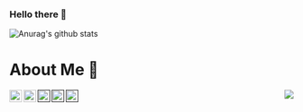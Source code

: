 ### Hello there 👋

![Anurag's github stats](https://github-readme-stats.vercel.app/api?username=YudhanJeffri&show_icons=true&theme=radical)

# About Me :tada:

<a href="https://www.linkedin.com/in/yudhan-jeffri-906839190/">
  <img align="left" alt="Yudhan LinkdeIn" width="22px" src="https://cdn.jsdelivr.net/npm/simple-icons@v3/icons/linkedin.svg" />
</a>
<a href="https://instagram.com/yudhan">
  <img align="left" alt="Yudhan Instagram" width="22px" src="https://cdn.jsdelivr.net/npm/simple-icons@v3/icons/instagram.svg" />
</a>
<a href="https://t.me/yudhan">
<a href="">
  <img align="left" alt="Yudhan Instagram" width="22px" src="https://cdn.jsdelivr.net/npm/simple-icons@v3/icons/instagram.svg" />
</a>
<a href="">
  <img align="left" alt="Yudhan Facebook" width="22px" src="https://cdn.jsdelivr.net/npm/simple-icons@v3/icons/facebook.svg" />
</a>
<a href="">
  <img align="left" alt="Yudhan Telegram" width="22px" src="https://cdn.jsdelivr.net/npm/simple-icons@v3/icons/telegram.svg" />
</a>

<img src="https://komarev.com/ghpvc/?username=yudhanjeffri&color=blue&style=flat-square" align="right" />
<!--
**YudhanJeffri/YudhanJeffri** is a ✨ _special_ ✨ repository because its `README.md` (this file) appears on your GitHub profile.
Here are some ideas to get you started:

- 🔭 I’m currently working on ...
- 🌱 I’m currently learning ...
- 👯 I’m looking to collaborate on ...
- 🤔 I’m looking for help with ...
- 💬 Ask me about ...
- 📫 How to reach me: ...
- 😄 Pronouns: ...
- ⚡ Fun fact: ...
-->
[![Top Langs](https://github-readme-stats.vercel.app/api/top-langs/?username=anuraghazra&layout=compact)](https://github.com/anuraghazra/github-readme-stats)
